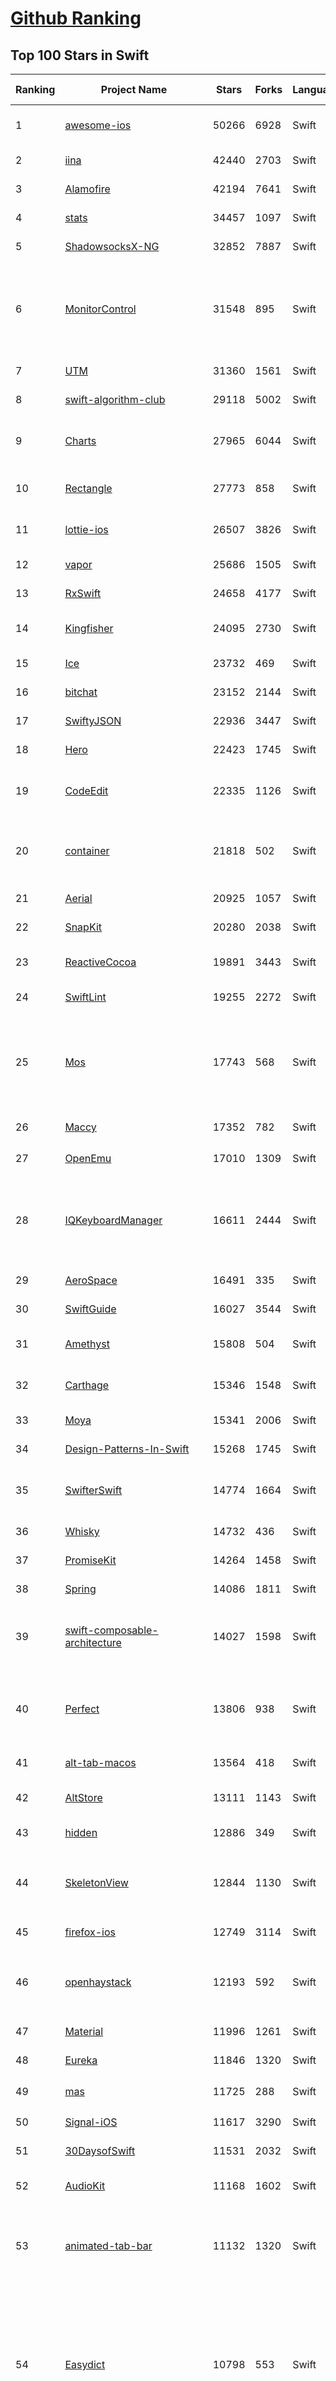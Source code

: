 [Github Ranking](../README.md)
==========

## Top 100 Stars in Swift

| Ranking | Project Name | Stars | Forks | Language | Open Issues | Description | Last Commit |
| ------- | ------------ | ----- | ----- | -------- | ----------- | ----------- | ----------- |
| 1 | [awesome-ios](https://github.com/vsouza/awesome-ios) | 50266 | 6928 | Swift | 0 | A curated list of awesome iOS ecosystem, including Objective-C and Swift Projects  | 2025-09-29T17:35:43Z |
| 2 | [iina](https://github.com/iina/iina) | 42440 | 2703 | Swift | 1802 | The modern video player for macOS. | 2025-10-29T23:54:28Z |
| 3 | [Alamofire](https://github.com/Alamofire/Alamofire) | 42194 | 7641 | Swift | 33 | Elegant HTTP Networking in Swift | 2025-10-14T00:07:35Z |
| 4 | [stats](https://github.com/exelban/stats) | 34457 | 1097 | Swift | 29 | macOS system monitor in your menu bar | 2025-10-29T16:21:22Z |
| 5 | [ShadowsocksX-NG](https://github.com/shadowsocks/ShadowsocksX-NG) | 32852 | 7887 | Swift | 309 | Next Generation of ShadowsocksX | 2024-10-29T12:19:30Z |
| 6 | [MonitorControl](https://github.com/MonitorControl/MonitorControl) | 31548 | 895 | Swift | 15 | 🖥 Control your display's brightness & volume on your Mac as if it was a native Apple Display. Use Apple Keyboard keys or custom shortcuts. Shows the native macOS OSDs. | 2025-07-25T21:43:11Z |
| 7 | [UTM](https://github.com/utmapp/UTM) | 31360 | 1561 | Swift | 930 | Virtual machines for iOS and macOS | 2025-10-01T23:05:05Z |
| 8 | [swift-algorithm-club](https://github.com/kodecocodes/swift-algorithm-club) | 29118 | 5002 | Swift | 32 | Algorithms and data structures in Swift, with explanations! | 2024-12-06T07:03:07Z |
| 9 | [Charts](https://github.com/ChartsOrg/Charts) | 27965 | 6044 | Swift | 890 | Beautiful charts for iOS/tvOS/OSX! The Apple side of the crossplatform MPAndroidChart. | 2025-05-13T04:45:38Z |
| 10 | [Rectangle](https://github.com/rxhanson/Rectangle) | 27773 | 858 | Swift | 90 | Move and resize windows on macOS with keyboard shortcuts and snap areas | 2025-10-25T16:11:32Z |
| 11 | [lottie-ios](https://github.com/airbnb/lottie-ios) | 26507 | 3826 | Swift | 43 | An iOS library to natively render After Effects vector animations | 2025-10-08T21:11:47Z |
| 12 | [vapor](https://github.com/vapor/vapor) | 25686 | 1505 | Swift | 94 | 💧 A server-side Swift HTTP web framework. | 2025-10-26T15:39:22Z |
| 13 | [RxSwift](https://github.com/ReactiveX/RxSwift) | 24658 | 4177 | Swift | 20 | Reactive Programming in Swift | 2025-10-25T07:00:10Z |
| 14 | [Kingfisher](https://github.com/onevcat/Kingfisher) | 24095 | 2730 | Swift | 170 | A lightweight, pure-Swift library for downloading and caching images from the web. | 2025-10-27T13:30:31Z |
| 15 | [Ice](https://github.com/jordanbaird/Ice) | 23732 | 469 | Swift | 261 | Powerful menu bar manager for macOS | 2025-09-20T20:28:17Z |
| 16 | [bitchat](https://github.com/permissionlesstech/bitchat) | 23152 | 2144 | Swift | 206 | bluetooth mesh chat, IRC vibes | 2025-10-29T22:09:43Z |
| 17 | [SwiftyJSON](https://github.com/SwiftyJSON/SwiftyJSON) | 22936 | 3447 | Swift | 116 | The better way to deal with JSON data in Swift. | 2025-05-27T07:57:34Z |
| 18 | [Hero](https://github.com/HeroTransitions/Hero) | 22423 | 1745 | Swift | 40 | Elegant transition library for iOS & tvOS | 2025-01-23T20:27:30Z |
| 19 | [CodeEdit](https://github.com/CodeEditApp/CodeEdit) | 22335 | 1126 | Swift | 181 | 📝 CodeEdit App for macOS – Elevate your code editing experience. Open source, free forever. | 2025-10-30T19:29:27Z |
| 20 | [container](https://github.com/apple/container) | 21818 | 502 | Swift | 175 | A tool for creating and running Linux containers using lightweight virtual machines on a Mac. It is written in Swift, and optimized for Apple silicon.  | 2025-10-30T18:38:26Z |
| 21 | [Aerial](https://github.com/JohnCoates/Aerial) | 20925 | 1057 | Swift | 83 | Apple TV Aerial Screensaver for Mac | 2025-08-12T15:58:24Z |
| 22 | [SnapKit](https://github.com/SnapKit/SnapKit) | 20280 | 2038 | Swift | 47 | A Swift Autolayout DSL for iOS & OS X | 2025-05-08T09:55:53Z |
| 23 | [ReactiveCocoa](https://github.com/ReactiveCocoa/ReactiveCocoa) | 19891 | 3443 | Swift | 4 | Cocoa framework and Obj-C dynamism bindings for ReactiveSwift. | 2025-09-12T03:55:10Z |
| 24 | [SwiftLint](https://github.com/realm/SwiftLint) | 19255 | 2272 | Swift | 393 | A tool to enforce Swift style and conventions. | 2025-10-28T19:53:21Z |
| 25 | [Mos](https://github.com/Caldis/Mos) | 17743 | 568 | Swift | 297 | 一个用于在 macOS 上平滑你的鼠标滚动效果或单独设置滚动方向的小工具, 让你的滚轮爽如触控板  \|  A lightweight tool used to smooth scrolling and set scroll direction independently for your mouse on macOS | 2025-10-30T16:40:56Z |
| 26 | [Maccy](https://github.com/p0deje/Maccy) | 17352 | 782 | Swift | 106 | Lightweight clipboard manager for macOS | 2025-09-15T21:23:36Z |
| 27 | [OpenEmu](https://github.com/OpenEmu/OpenEmu) | 17010 | 1309 | Swift | 389 | 🕹 Retro video game emulation for macOS | 2025-10-22T21:39:10Z |
| 28 | [IQKeyboardManager](https://github.com/hackiftekhar/IQKeyboardManager) | 16611 | 2444 | Swift | 8 | Codeless drop-in universal library allows to prevent issues of keyboard sliding up and cover UITextField/UITextView. Neither need to write any code nor any setup required and much more. | 2025-10-24T15:25:23Z |
| 29 | [AeroSpace](https://github.com/nikitabobko/AeroSpace) | 16491 | 335 | Swift | 171 | AeroSpace is an i3-like tiling window manager for macOS | 2025-10-22T02:50:11Z |
| 30 | [SwiftGuide](https://github.com/ipader/SwiftGuide) | 16027 | 3544 | Swift | 0 | Swift Featured Projects in brain Mapping | 2025-02-07T07:49:49Z |
| 31 | [Amethyst](https://github.com/ianyh/Amethyst) | 15808 | 504 | Swift | 316 | Automatic tiling window manager for macOS à la xmonad. | 2025-08-21T00:24:52Z |
| 32 | [Carthage](https://github.com/Carthage/Carthage) | 15346 | 1548 | Swift | 195 | A simple, decentralized dependency manager for Cocoa | 2025-09-10T15:36:04Z |
| 33 | [Moya](https://github.com/Moya/Moya) | 15341 | 2006 | Swift | 159 | Network abstraction layer written in Swift. | 2024-08-05T11:56:59Z |
| 34 | [Design-Patterns-In-Swift](https://github.com/ochococo/Design-Patterns-In-Swift) | 15268 | 1745 | Swift | 5 | 📖 Design Patterns implemented in Swift 5.0 | 2024-08-03T07:30:28Z |
| 35 | [SwifterSwift](https://github.com/SwifterSwift/SwifterSwift) | 14774 | 1664 | Swift | 25 | A handy collection of more than 500 native Swift extensions to boost your productivity. | 2025-10-22T11:43:07Z |
| 36 | [Whisky](https://github.com/Whisky-App/Whisky) | 14732 | 436 | Swift | 435 | A modern Wine wrapper for macOS built with SwiftUI | 2025-05-11T17:50:04Z |
| 37 | [PromiseKit](https://github.com/mxcl/PromiseKit) | 14264 | 1458 | Swift | 13 | Promises for Swift & ObjC. | 2025-10-02T05:05:34Z |
| 38 | [Spring](https://github.com/MengTo/Spring) | 14086 | 1811 | Swift | 132 | A library to simplify iOS animations in Swift. | 2023-07-03T14:28:34Z |
| 39 | [swift-composable-architecture](https://github.com/pointfreeco/swift-composable-architecture) | 14027 | 1598 | Swift | 16 | A library for building applications in a consistent and understandable way, with composition, testing, and ergonomics in mind. | 2025-10-30T17:57:02Z |
| 40 | [Perfect](https://github.com/PerfectlySoft/Perfect) | 13806 | 938 | Swift | 54 | Server-side Swift. The Perfect core toolset and framework for Swift Developers. (For mobile back-end development, website and API development, and more…) | 2024-02-03T15:38:39Z |
| 41 | [alt-tab-macos](https://github.com/lwouis/alt-tab-macos) | 13564 | 418 | Swift | 80 | Windows alt-tab on macOS  | 2025-10-26T16:45:20Z |
| 42 | [AltStore](https://github.com/altstoreio/AltStore) | 13111 | 1143 | Swift | 585 | AltStore is an alternative app store for non-jailbroken iOS devices. | 2025-07-18T20:29:33Z |
| 43 | [hidden](https://github.com/dwarvesf/hidden) | 12886 | 349 | Swift | 128 | An ultra-light MacOS utility that helps hide menu bar icons | 2023-08-15T15:05:34Z |
| 44 | [SkeletonView](https://github.com/Juanpe/SkeletonView) | 12844 | 1130 | Swift | 75 | ☠️ An elegant way to show users that something is happening and also prepare them to which contents they are awaiting | 2024-08-06T18:38:09Z |
| 45 | [firefox-ios](https://github.com/mozilla-mobile/firefox-ios) | 12749 | 3114 | Swift | 1726 | Firefox for iOS | 2025-10-30T19:47:37Z |
| 46 | [openhaystack](https://github.com/seemoo-lab/openhaystack) | 12193 | 592 | Swift | 128 | Build your own 'AirTags' 🏷 today! Framework for tracking personal Bluetooth devices via Apple's massive Find My network. | 2024-07-09T07:19:10Z |
| 47 | [Material](https://github.com/CosmicMind/Material) | 11996 | 1261 | Swift | 32 | A UI/UX framework for creating beautiful applications. | 2022-05-16T17:39:01Z |
| 48 | [Eureka](https://github.com/xmartlabs/Eureka) | 11846 | 1320 | Swift | 163 | Elegant iOS form builder in Swift | 2024-09-12T17:04:03Z |
| 49 | [mas](https://github.com/mas-cli/mas) | 11725 | 288 | Swift | 89 | :package: Mac App Store command line interface | 2025-10-15T22:48:47Z |
| 50 | [Signal-iOS](https://github.com/signalapp/Signal-iOS) | 11617 | 3290 | Swift | 91 | A private messenger for iOS. | 2025-10-30T19:41:30Z |
| 51 | [30DaysofSwift](https://github.com/allenwong/30DaysofSwift) | 11531 | 2032 | Swift | 7 | A self-taught project to learn Swift. | 2022-05-21T17:40:30Z |
| 52 | [AudioKit](https://github.com/AudioKit/AudioKit) | 11168 | 1602 | Swift | 32 | Audio synthesis, processing, & analysis platform for iOS, macOS and tvOS | 2025-09-11T01:20:44Z |
| 53 | [animated-tab-bar](https://github.com/Ramotion/animated-tab-bar) | 11132 | 1320 | Swift | 9 | :octocat: RAMAnimatedTabBarController is a Swift UI module library for adding animation to iOS tabbar items and icons. iOS library made by @Ramotion | 2022-01-26T02:40:50Z |
| 54 | [Easydict](https://github.com/tisfeng/Easydict) | 10798 | 553 | Swift | 113 | 一个简洁优雅的词典翻译 macOS App。开箱即用，支持离线 OCR 识别，支持有道词典，🍎 苹果系统词典，🍎 苹果系统翻译，OpenAI，Gemini，DeepL，Google，Bing，腾讯，百度，阿里，小牛，彩云和火山翻译。A concise and elegant Dictionary and Translator macOS App for looking up words and translating text.  | 2025-10-25T12:03:11Z |
| 55 | [NVActivityIndicatorView](https://github.com/ninjaprox/NVActivityIndicatorView) | 10719 | 1165 | Swift | 1 | A collection of awesome loading animations | 2024-04-17T15:35:05Z |
| 56 | [CryptoSwift](https://github.com/krzyzanowskim/CryptoSwift) | 10512 | 1793 | Swift | 0 | CryptoSwift is a growing collection of standard and secure cryptographic algorithms implemented in Swift | 2025-07-10T07:26:39Z |
| 57 | [folding-cell](https://github.com/Ramotion/folding-cell) | 10234 | 1147 | Swift | 7 | :octocat: 📃 FoldingCell is an expanding content cell with animation made by @Ramotion | 2024-04-28T23:42:52Z |
| 58 | [PlayCover](https://github.com/PlayCover/PlayCover) | 10145 | 842 | Swift | 456 | Community fork of PlayCover | 2025-10-22T18:53:41Z |
| 59 | [pock](https://github.com/pock/pock) | 10133 | 370 | Swift | 68 | Widgets manager for MacBook Touch Bar | 2022-11-12T18:15:22Z |
| 60 | [SQLite.swift](https://github.com/stephencelis/SQLite.swift) | 10043 | 1623 | Swift | 136 | A type-safe, Swift-language layer over SQLite3. | 2025-09-17T19:24:10Z |
| 61 | [swift-package-manager](https://github.com/swiftlang/swift-package-manager) | 10029 | 1423 | Swift | 978 | The Package Manager for the Swift Programming Language | 2025-10-30T17:54:44Z |
| 62 | [Quick](https://github.com/Quick/Quick) | 9838 | 906 | Swift | 35 | The Swift (and Objective-C) testing framework. | 2025-10-04T04:52:48Z |
| 63 | [FlappySwift](https://github.com/newlinedotco/FlappySwift) | 9705 | 2676 | Swift | 5 | swift implementation of flappy bird. More at fullstackedu.com | 2023-04-29T03:44:50Z |
| 64 | [eul](https://github.com/gao-sun/eul) | 9641 | 359 | Swift | 66 | 🖥️ macOS status monitoring app written in SwiftUI. | 2024-05-25T22:59:12Z |
| 65 | [R.swift](https://github.com/mac-cain13/R.swift) | 9591 | 784 | Swift | 73 | Strong typed, autocompleted resources like images, fonts and segues in Swift projects | 2025-04-01T13:18:36Z |
| 66 | [iOSInterviewQuestions](https://github.com/ChenYilong/iOSInterviewQuestions) | 9486 | 2786 | Swift | 66 | iOS interview questions;iOS面试题集锦（附答案）  | 2025-02-19T02:34:56Z |
| 67 | [SwiftGen](https://github.com/SwiftGen/SwiftGen) | 9483 | 756 | Swift | 122 | The Swift code generator for your assets, storyboards, Localizable.strings, … — Get rid of all String-based APIs! | 2024-07-19T15:53:13Z |
| 68 | [Loop](https://github.com/MrKai77/Loop) | 9415 | 200 | Swift | 63 | Window management made elegant. | 2025-10-29T21:38:50Z |
| 69 | [Pearcleaner](https://github.com/alienator88/Pearcleaner) | 9315 | 214 | Swift | 5 | A free, source-available and fair-code licensed mac app cleaner | 2025-10-30T18:21:33Z |
| 70 | [DevToysMac](https://github.com/DevToys-app/DevToysMac) | 9240 | 374 | Swift | 71 | DevToys For mac | 2024-05-03T04:09:41Z |
| 71 | [NetNewsWire](https://github.com/Ranchero-Software/NetNewsWire) | 9236 | 592 | Swift | 803 | RSS reader for macOS and iOS. | 2025-10-30T17:07:26Z |
| 72 | [ObjectMapper](https://github.com/tristanhimmelman/ObjectMapper) | 9180 | 1033 | Swift | 57 | Simple JSON Object mapping written in Swift | 2024-05-02T13:32:48Z |
| 73 | [react-native-vision-camera](https://github.com/mrousavy/react-native-vision-camera) | 8938 | 1291 | Swift | 246 | 📸 A powerful, high-performance React Native Camera library. | 2025-10-30T19:57:47Z |
| 74 | [AlDente-Battery_Care_and_Monitoring](https://github.com/AppHouseKitchen/AlDente-Battery_Care_and_Monitoring) | 8767 | 327 | Swift | 125 | Menubar Tool to set Charge Limits and Prolong Battery Lifespan | 2025-09-01T15:17:47Z |
| 75 | [WWDC](https://github.com/insidegui/WWDC) | 8733 | 777 | Swift | 20 | The unofficial WWDC app for macOS | 2025-09-10T13:50:47Z |
| 76 | [IBAnimatable](https://github.com/IBAnimatable/IBAnimatable) | 8662 | 780 | Swift | 45 | Design and prototype customized UI, interaction, navigation, transition and animation for App Store ready Apps in Interface Builder with IBAnimatable. | 2023-02-21T11:14:59Z |
| 77 | [Starscream](https://github.com/daltoniam/Starscream) | 8594 | 1259 | Swift | 145 | Websockets in swift for iOS and OSX | 2024-05-16T21:37:05Z |
| 78 | [gitignore.io](https://github.com/toptal/gitignore.io) | 8588 | 682 | Swift | 48 | Create useful .gitignore files for your project | 2024-12-23T15:12:40Z |
| 79 | [ios-oss](https://github.com/kickstarter/ios-oss) | 8587 | 1221 | Swift | 4 | Kickstarter for iOS. Bring new ideas to life, anywhere. | 2025-10-01T18:23:20Z |
| 80 | [SwiftFormat](https://github.com/nicklockwood/SwiftFormat) | 8564 | 664 | Swift | 309 | A command-line tool and Xcode Extension for formatting Swift code | 2025-10-30T13:27:12Z |
| 81 | [Dozer](https://github.com/Mortennn/Dozer) | 8564 | 273 | Swift | 90 | Hide menu bar icons on macOS | 2023-11-30T13:45:27Z |
| 82 | [Nuke](https://github.com/kean/Nuke) | 8453 | 556 | Swift | 41 | Image loading system | 2025-04-28T03:14:29Z |
| 83 | [swift-nio](https://github.com/apple/swift-nio) | 8292 | 712 | Swift | 187 | Event-driven network application framework for high performance protocol servers & clients, non-blocking. | 2025-10-30T17:37:53Z |
| 84 | [Swift-30-Projects](https://github.com/soapyigu/Swift-30-Projects) | 8271 | 1867 | Swift | 4 | 30 mini Swift Apps for self-study | 2023-06-07T19:22:26Z |
| 85 | [Clipy](https://github.com/Clipy/Clipy) | 8247 | 692 | Swift | 230 | Clipboard extension app for macOS. | 2024-06-29T14:02:13Z |
| 86 | [CopilotForXcode](https://github.com/intitni/CopilotForXcode) | 8219 | 431 | Swift | 34 | The first GitHub Copilot, Codeium and ChatGPT Xcode Source Editor Extension | 2025-10-24T09:24:10Z |
| 87 | [Gifski](https://github.com/sindresorhus/Gifski) | 8210 | 311 | Swift | 21 | 🌈 Convert videos to high-quality GIFs on your Mac | 2025-09-29T16:35:12Z |
| 88 | [KeychainAccess](https://github.com/kishikawakatsumi/KeychainAccess) | 8197 | 823 | Swift | 47 | Simple Swift wrapper for Keychain that works on iOS, watchOS, tvOS and macOS. | 2024-05-31T12:29:46Z |
| 89 | [LTMorphingLabel](https://github.com/lexrus/LTMorphingLabel) | 8153 | 789 | Swift | 24 | [EXPERIMENTAL] Graceful morphing effects for UILabel written in Swift. | 2025-06-09T14:18:21Z |
| 90 | [XcodesApp](https://github.com/XcodesOrg/XcodesApp) | 8072 | 357 | Swift | 163 | The easiest way to install and switch between multiple versions of Xcode - with a mouse click.  | 2025-09-20T04:53:56Z |
| 91 | [containerization](https://github.com/apple/containerization) | 8024 | 209 | Swift | 21 | Containerization is a Swift package for running Linux containers on macOS. | 2025-10-30T18:13:32Z |
| 92 | [Reachability.swift](https://github.com/ashleymills/Reachability.swift) | 8007 | 955 | Swift | 83 | Replacement for Apple's Reachability re-written in Swift with closures | 2024-10-03T11:54:56Z |
| 93 | [Awesome-ARKit](https://github.com/olucurious/Awesome-ARKit) | 7976 | 913 | Swift | 4 | A curated list of awesome ARKit projects and resources. Feel free to contribute! | 2024-05-09T12:55:22Z |
| 94 | [facebook-ios-sdk](https://github.com/facebook/facebook-ios-sdk) | 7959 | 3655 | Swift | 261 | Used to integrate the Facebook Platform with your iOS & tvOS apps. | 2025-10-30T06:24:58Z |
| 95 | [Sourcery](https://github.com/krzysztofzablocki/Sourcery) | 7934 | 635 | Swift | 82 | Meta-programming for Swift, stop writing boilerplate code. | 2025-09-18T10:20:50Z |
| 96 | [GRDB.swift](https://github.com/groue/GRDB.swift) | 7892 | 795 | Swift | 6 | A toolkit for SQLite databases, with a focus on application development | 2025-10-27T12:37:50Z |
| 97 | [SwiftUIX](https://github.com/SwiftUIX/SwiftUIX) | 7889 | 486 | Swift | 27 | An exhaustive expansion of the standard SwiftUI library. | 2025-05-29T23:53:58Z |
| 98 | [MochiDiffusion](https://github.com/MochiDiffusion/MochiDiffusion) | 7790 | 357 | Swift | 17 | Run Stable Diffusion on Mac natively | 2025-10-27T00:05:54Z |
| 99 | [secretive](https://github.com/maxgoedjen/secretive) | 7781 | 175 | Swift | 144 | Protect your SSH keys with your Mac's Secure Enclave | 2025-10-25T19:41:12Z |
| 100 | [XcodeGen](https://github.com/yonaskolb/XcodeGen) | 7748 | 857 | Swift | 349 | A Swift command line tool for generating your Xcode project | 2025-07-25T03:27:54Z |

